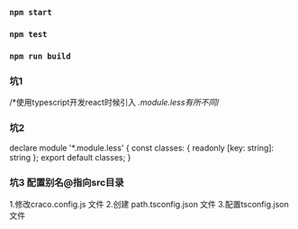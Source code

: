 ### `npm start`

### `npm test`

### `npm run build`


### 坑1 
/*使用typescript开发react时候引入 *.module.less有所不同*/

### 坑2
declare module '*.module.less' {
  const classes: { readonly [key: string]: string };
  export default classes;
}

### 坑3 配置别名@指向src目录
1.修改craco.config.js 文件
2.创建 path.tsconfig.json 文件 
3.配置tsconfig.json 文件
